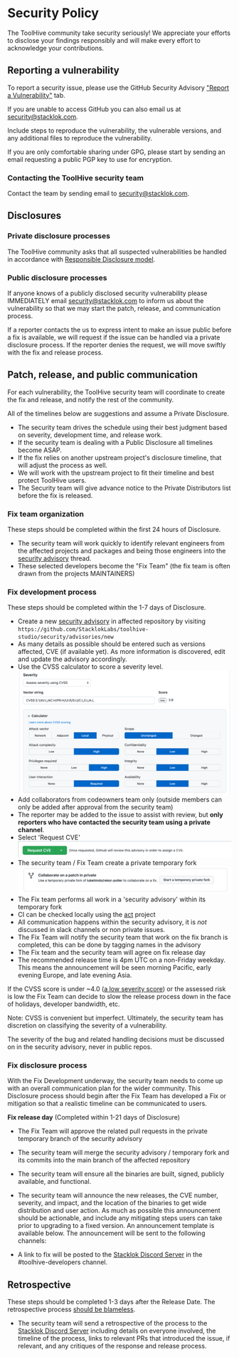 # Security Policy

The ToolHive community take security seriously! We appreciate your efforts to
disclose your findings responsibly and will make every effort to acknowledge
your contributions.

## Reporting a vulnerability

To report a security issue, please use the GitHub Security Advisory
["Report a Vulnerability"](https://github.com/StacklokLabs/toolhive-studio/security/advisories/new)
tab.

If you are unable to access GitHub you can also email us at
[security@stacklok.com](mailto:security@stacklok.com).

Include steps to reproduce the vulnerability, the vulnerable versions, and any
additional files to reproduce the vulnerability.

If you are only comfortable sharing under GPG, please start by sending an email
requesting a public PGP key to use for encryption.

### Contacting the ToolHive security team

Contact the team by sending email to
[security@stacklok.com](mailto:security@stacklok.com).

## Disclosures

### Private disclosure processes

The ToolHive community asks that all suspected vulnerabilities be handled in
accordance with
[Responsible Disclosure model](https://en.wikipedia.org/wiki/Responsible_disclosure).

### Public disclosure processes

If anyone knows of a publicly disclosed security vulnerability please
IMMEDIATELY email [security@stacklok.com](mailto:security@stacklok.com) to
inform us about the vulnerability so that we may start the patch, release, and
communication process.

If a reporter contacts the us to express intent to make an issue public before a
fix is available, we will request if the issue can be handled via a private
disclosure process. If the reporter denies the request, we will move swiftly
with the fix and release process.

## Patch, release, and public communication

For each vulnerability, the ToolHive security team will coordinate to create the
fix and release, and notify the rest of the community.

All of the timelines below are suggestions and assume a Private Disclosure.

- The security team drives the schedule using their best judgment based on
  severity, development time, and release work.
- If the security team is dealing with a Public Disclosure all timelines become
  ASAP.
- If the fix relies on another upstream project's disclosure timeline, that will
  adjust the process as well.
- We will work with the upstream project to fit their timeline and best protect
  ToolHive users.
- The Security team will give advance notice to the Private Distributors list
  before the fix is released.

### Fix team organization

These steps should be completed within the first 24 hours of Disclosure.

- The security team will work quickly to identify relevant engineers from the
  affected projects and packages and being those engineers into the
  [security advisory](https://docs.github.com/en/code-security/security-advisories/)
  thread.
- These selected developers become the "Fix Team" (the fix team is often drawn
  from the projects MAINTAINERS)

### Fix development process

These steps should be completed within the 1-7 days of Disclosure.

- Create a new
  [security advisory](https://docs.github.com/en/code-security/security-advisories/)
  in affected repository by visiting
  `https://github.com/StacklokLabs/toolhive-studio/security/advisories/new`
- As many details as possible should be entered such as versions affected, CVE
  (if available yet). As more information is discovered, edit and update the
  advisory accordingly.
- Use the CVSS calculator to score a severity level.
  ![CVSS Calculator](docs/images/calc.png)
- Add collaborators from codeowners team only (outside members can only be added
  after approval from the security team)
- The reporter may be added to the issue to assist with review, but **only
  reporters who have contacted the security team using a private channel**.
- Select 'Request CVE' ![Request CVE](/docs/images/cve.png)
- The security team / Fix Team create a private temporary fork
  ![Security Fork](/docs/images/fork.png)
- The Fix team performs all work in a 'security advisory' within its temporary
  fork
- CI can be checked locally using the [act](https://github.com/nektos/act)
  project
- All communication happens within the security advisory, it is _not_ discussed
  in slack channels or non private issues.
- The Fix Team will notify the security team that work on the fix branch is
  completed, this can be done by tagging names in the advisory
- The Fix team and the security team will agree on fix release day
- The recommended release time is 4pm UTC on a non-Friday weekday. This means
  the announcement will be seen morning Pacific, early evening Europe, and late
  evening Asia.

If the CVSS score is under ~4.0
([a low severity score](https://www.first.org/cvss/specification-document#i5))
or the assessed risk is low the Fix Team can decide to slow the release process
down in the face of holidays, developer bandwidth, etc.

Note: CVSS is convenient but imperfect. Ultimately, the security team has
discretion on classifying the severity of a vulnerability.

The severity of the bug and related handling decisions must be discussed on in
the security advisory, never in public repos.

### Fix disclosure process

With the Fix Development underway, the security team needs to come up with an
overall communication plan for the wider community. This Disclosure process
should begin after the Fix Team has developed a Fix or mitigation so that a
realistic timeline can be communicated to users.

**Fix release day** (Completed within 1-21 days of Disclosure)

- The Fix Team will approve the related pull requests in the private temporary
  branch of the security advisory
- The security team will merge the security advisory / temporary fork and its
  commits into the main branch of the affected repository

- The security team will ensure all the binaries are built, signed, publicly
  available, and functional.
- The security team will announce the new releases, the CVE number, severity,
  and impact, and the location of the binaries to get wide distribution and user
  action. As much as possible this announcement should be actionable, and
  include any mitigating steps users can take prior to upgrading to a fixed
  version. An announcement template is available below. The announcement will be
  sent to the following channels:
- A link to fix will be posted to the
  [Stacklok Discord Server](https://discord.gg/stacklok) in the
  #toolhive-developers channel.

## Retrospective

These steps should be completed 1-3 days after the Release Date. The
retrospective process
[should be blameless](https://landing.google.com/sre/book/chapters/postmortem-culture.html).

- The security team will send a retrospective of the process to the
  [Stacklok Discord Server](https://discord.gg/stacklok) including details on
  everyone involved, the timeline of the process, links to relevant PRs that
  introduced the issue, if relevant, and any critiques of the response and
  release process.
